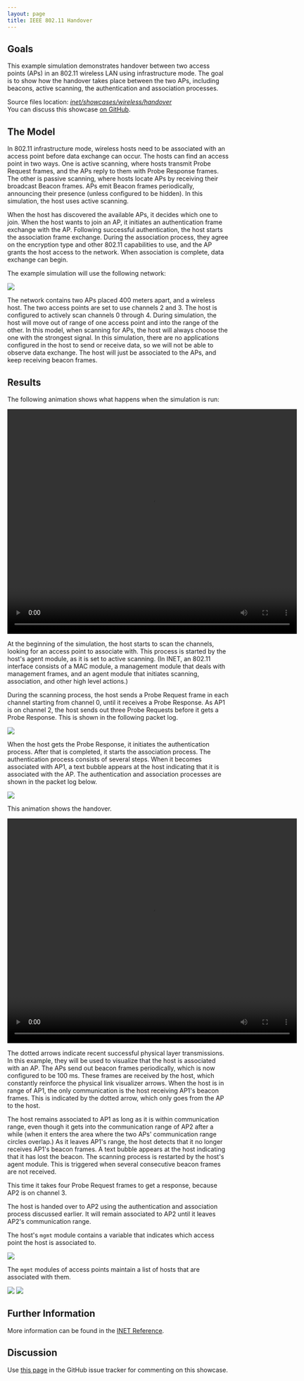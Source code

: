 ```yaml
---
layout: page
title: IEEE 802.11 Handover
---
```


## Goals

This example simulation demonstrates handover between two access points (APs)
in an 802.11 wireless LAN using infrastructure mode. The goal is to show how the
handover takes place between the two APs, including beacons, active scanning,
the authentication and association processes.

Source files location: <a href="https://github.com/inet-framework/inet-showcases/tree/master/wireless/handover" target="_blank"><var>inet/showcases/wireless/handover</var></a>
<br/>You can discuss this showcase <a href="https://github.com/inet-framework/inet-showcases/issues/8" target="_blank">on GitHub</a>.

## The Model

In 802.11 infrastructure mode, wireless hosts need to be associated with an
access point before data exchange can occur. The hosts can find an access point
in two ways. One is active scanning, where hosts transmit Probe Request frames,
and the APs reply to them with Probe Response frames. The other is passive
scanning, where hosts locate APs by receiving their broadcast Beacon frames. APs
emit Beacon frames periodically, announcing their presence (unless configured to
be hidden). In this simulation, the host uses active scanning.

When the host has discovered the available APs, it decides which one to join.
When the host wants to join an AP, it initiates an authentication frame exchange
with the AP. Following successful authentication, the host starts the association
frame exchange. During the association process, they agree on the encryption
type and other 802.11 capabilities to use, and the AP grants the host access to the
network. When association is complete, data exchange can begin.

The example simulation will use the following network:

<img class="screen" src="network2.png">

The network contains two APs placed 400 meters apart, and a wireless host. The
two access points are set to use channels 2 and 3. The host is configured to
actively scan channels 0 through 4. During simulation, the host will move out of
range of one access point and into the range of the other. In this model, when
scanning for APs, the host will always choose the one with the strongest signal. In
this simulation, there are no applications configured in the host to send or receive
data, so we will not be able to observe data exchange. The host will just be
associated to the APs, and keep receiving beacon frames.

## Results

The following animation shows what happens when the simulation is run:

<video autoplay loop controls onclick="this.paused ? this.play() : this.pause();" src="handover1.mp4" width="658" height="510"></video>

At the beginning of the simulation, the host starts to scan the channels, looking
for an access point to associate with. This process is started by the host's agent
module, as it is set to active scanning. (In INET, an 802.11 interface consists of a
MAC module, a management module that deals with management frames, and an
agent module that initiates scanning, association, and other high level actions.)

During the scanning process, the host sends a Probe Request frame in each
channel starting from channel 0, until it receives a Probe Response. As AP1 is on
channel 2, the host sends out three Probe Requests before it gets a Probe
Response. This is shown in the following packet log.

<img class="screen" src="scan.png">

When the host gets the Probe Response, it initiates the authentication process.
After that is completed, it starts the association process. The authentication
process consists of several steps. When it becomes associated with AP1, a text
bubble appears at the host indicating that it is associated with the AP. The
authentication and association processes are shown in the packet log below.

<img class="screen" src="assoc.png">

This animation shows the handover.

<video autoplay loop controls onclick="this.paused ? this.play() : this.pause();" src="handover2.mp4" width="658" height="510"></video>

The dotted arrows indicate recent successful physical layer transmissions. In this
example, they will be used to visualize that the host is associated with an AP. The
APs send out beacon frames periodically, which is now configured to be 100 ms.
These frames are received by the host, which constantly reinforce the physical
link visualizer arrows. When the host is in range of AP1, the only communication is
the host receiving AP1's beacon frames. This is indicated by the dotted arrow,
which only goes from the AP to the host.

The host remains associated to AP1 as long as it is within communication range,
even though it gets into the communication range of AP2 after a while (when it
enters the area where the two APs' communication range circles overlap.) As it
leaves AP1's range, the host detects that it no longer receives AP1's beacon
frames. A text bubble appears at the host indicating that it has lost the beacon.
The scanning process is restarted by the host's agent module. This is triggered
when several consecutive beacon frames are not received.

This time it takes four Probe Request frames to get a response, because AP2 is on
channel 3.

The host is handed over to AP2 using the authentication and association process
discussed earlier. It will remain associated to AP2 until it leaves AP2's
communication range.

The host's `mgmt` module contains a variable that indicates which
access point the host is associated to.

<img class="screen" src="assocap2.png">

The `mgmt` modules of access points maintain a list of hosts that are
associated with them.

<img class="screen" src="stalist1.png">

<img class="screen" src="stalist2.png">

## Further Information

More information can be found in the <a href="https://omnetpp.org/doc/inet/api-current/neddoc/index.html" target="_blank">INET Reference</a>.

## Discussion

Use <a href="https://github.com/inet-framework/inet-showcases/issues/8" target="_blank">this page</a> 
in the GitHub issue tracker for commenting on this showcase.

